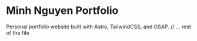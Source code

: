 # Minh Nguyen Portfolio

Personal portfolio website built with Astro, TailwindCSS, and GSAP.
// ... rest of the file
